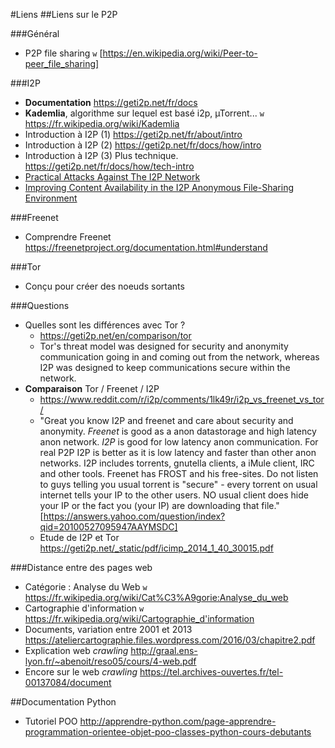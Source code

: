 #Liens
##Liens sur le P2P

###Général
 * P2P file sharing `w` [https://en.wikipedia.org/wiki/Peer-to-peer_file_sharing]

###I2P
 * **Documentation** https://geti2p.net/fr/docs
 * **Kademlia**, algorithme sur lequel est basé i2p, µTorrent...
   `w` https://fr.wikipedia.org/wiki/Kademlia
 * Introduction à I2P (1) https://geti2p.net/fr/about/intro
 * Introduction à I2P (2) https://geti2p.net/fr/docs/how/intro
 * Introduction à I2P (3) Plus technique. https://geti2p.net/fr/docs/how/tech-intro
 * [Practical Attacks Against The I2P Network](https://wwwcip.informatik.uni-erlangen.de/~spjsschl/i2p.pdf)
 * [Improving Content Availability in the I2P Anonymous File-Sharing Environment](https://hal.inria.fr/hal-00744922/PDF/Improving_Content_Availability_in_the_I2P_0AAnonymous_File-Sharing_Environment_0A.pdf)

###Freenet
 * Comprendre Freenet https://freenetproject.org/documentation.html#understand

###Tor
 * Conçu pour créer des noeuds sortants

###Questions
 * Quelles sont les différences avec Tor ?
   * https://geti2p.net/en/comparison/tor
   * Tor's threat model was designed for security and anonymity communication going in and coming out from the network, whereas I2P was designed to keep communications secure within the network.
 * **Comparaison** Tor / Freenet / I2P
   * https://www.reddit.com/r/i2p/comments/1lk49r/i2p_vs_freenet_vs_tor/
   * "Great you know I2P and freenet and care about security and anonymity.
*Freenet* is good as a anon datastorage and high latency anon network.
*I2P* is good for low latency anon communication.
For real P2P I2P is better as it is low latency and faster than other anon networks.
I2P includes torrents, gnutella clients, a iMule client, IRC and other tools. Freenet has FROST and his free-sites.
Do not listen to guys telling you usual torrent is "secure" - every torrent on usual internet tells your IP to the other users. NO usual client does hide your IP or the fact you (your IP) are downloading that file." [https://answers.yahoo.com/question/index?qid=20100527095947AAYMSDC]
   * Etude de I2P et Tor https://geti2p.net/_static/pdf/icimp_2014_1_40_30015.pdf 


###Distance entre des pages web
 * Catégorie : Analyse du Web `w` https://fr.wikipedia.org/wiki/Cat%C3%A9gorie:Analyse_du_web
 * Cartographie d'information `w` https://fr.wikipedia.org/wiki/Cartographie_d'information
 * Documents, variation entre 2001 et 2013 https://ateliercartographie.files.wordpress.com/2016/03/chapitre2.pdf
 * Explication web *crawling* http://graal.ens-lyon.fr/~abenoit/reso05/cours/4-web.pdf
 * Encore sur le web *crawling* https://tel.archives-ouvertes.fr/tel-00137084/document

##Documentation Python
 * Tutoriel POO http://apprendre-python.com/page-apprendre-programmation-orientee-objet-poo-classes-python-cours-debutants
